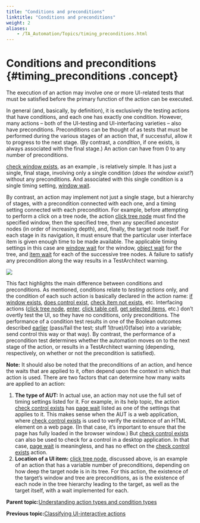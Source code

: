 ```yaml
--- 
title: "Conditions and preconditions"
linktitle: "Conditions and preconditions"
weight: 2
aliases: 
    - /TA_Automation/Topics/timing_preconditions.html
---
```

# Conditions and preconditions {#timing_preconditions .concept}

The execution of an action may involve one or more UI-related tests that must be satisfied before the primary function of the action can be executed.

In general \(and, basically, by definition\), it is exclusively the testing actions that have conditions, and each one has exactly one condition. However, many actions – both of the UI-testing and UI-interfacing varieties – also have preconditions. Preconditions can be thought of as tests that must be performed during the various stages of an action that, if successful, allow it to progress to the next stage. \(By contrast, a *condition*, if one exists, is always associated with the final stage.\) An action can have from 0 to any number of preconditions.

[check window exists](bia_check_window_exists.html), as an example , is relatively simple. It has just a single, final stage, involving only a single condition \(*does the window exist?*\) without any preconditions. And associated with this single condition is a single timing setting, [window wait](bis_window_wait.html).

By contrast, an action may implement not just a single stage, but a hierarchy of stages, with a precondition connected with each one, and a timing setting connected with each precondition. For example, before attempting to perform a click on a tree node, the action [click tree node](bia_click_tree_node.html) must find the specified window, then the specified tree, then any specified ancestor nodes \(in order of increasing depth\), and, finally, the target node itself. For each stage in its navigation, it must ensure that the particular user interface item is given enough time to be made available. The applicable timing settings in this case are [window wait](bis_window_wait.html) for the window, [object wait](bis_object_wait.html) for the tree, and [item wait](bis_item_wait.html) for each of the successive tree nodes. A failure to satisfy any precondition along the way results in a TestArchitect warning.

![](../Images/timing_click_tree_node_sequence.png)

This fact highlights the main difference between conditions and preconditions. As mentioned, conditions relate to *testing actions* only, and the condition of each such action is basically declared in the action name: [if window exists](bia_if_window_exists.html), [does control exist](bia_does_control_exist.html), [check item not exists](bia_check_item_not_exists.html), etc. Interfacing actions \([click tree node](bia_click_tree_node.html), [enter](bia_enter.html), [click table cell](bia_click_table_cell.html), [get selected items](bia_get_selected_items.html), etc.\) don’t overtly test the UI, so they have no conditions, only preconditions. The performance of a condition test results in one of the Boolean outcomes described [earlier](timing_classifying_actions.md#class_action_testing_actions) \(pass/fail the test; stuff 1\(true\)/0\(false\) into a variable; send control this way or that way\). By contrast, the performance of a precondition test determines whether the automation moves on to the next stage of the action, or results in a TestArchitect warning \(depending, respectively, on whether or not the precondition is satisfied\).

**Note:** It should also be noted that the preconditions of an action, and hence the waits that are applied to it, often depend upon the context in which that action is used. There are two factors that can determine how many waits are applied to an action:

1.  **The type of AUT:** In actual use, an action may not use the full set of timing settings listed for it. For example, in its help topic, the action [check control exists](bia_check_control_exists.html) has [page wait](bis_page_wait.html) listed as one of the settings that applies to it. This makes sense when the AUT is a web application, where [check control exists](bia_check_control_exists.html) is used to verify the existence of an HTML element on a web page. \(In that case, it’s important to ensure that the page has fully loaded in the browser window.\) But [check control exists](bia_check_control_exists.html) can also be used to check for a control in a desktop application. In that case, [page wait](bis_page_wait.html) is meaningless, and has no effect on the [check control exists](bia_check_control_exists.html) action.
2.  **Location of a UI item:** [click tree node](bia_click_tree_node.html), discussed above, is an example of an action that has a variable number of preconditions, depending on how deep the target node is in its tree. For this action, the existence of the target’s window and tree are preconditions, as is the existence of each node in the tree hierarchy leading to the target, as well as the target itself, with a wait implemented for each.

**Parent topic:**[Understanding action types and condition types](../../TA_Automation/Topics/timing_intro_action_and_condition_types.html)

**Previous topic:**[Classifying UI-interactive actions](../../TA_Automation/Topics/timing_classifying_actions.html)

